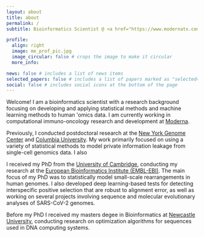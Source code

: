 ```yaml
---
layout: about
title: about
permalink: /
subtitle: Bioinformatics Scientist @ <a href="https://www.modernatx.com">Moderna</a> <br /> <i class='fa fa-map-marker-alt'></i>  Cambridge MA, USA

profile:
  align: right
  image: me_prof_pic.jpg
  image_circular: false # crops the image to make it circular
  more_info:

news: false # includes a list of news items
selected_papers: false # includes a list of papers marked as "selected={true}"
social: false # includes social icons at the bottom of the page
---
```


Welcome! I am a bioinformatics scientist with a research background focusing on developing and applying statistical methods and machine learning methods to human 'omics data. I am currently working in computational immuno-oncology research and development at <a href="https://www.modernatx.com">Moderna</a>.

Previously, I conducted postdoctoral research at the <a href="https://www.nygenome.org/">New York Genome Center</a> and <a href="https://www.columbia.edu/">Columbia University</a>. My work primarily focused on using a variety of statistical methods to model private information leakage from single-cell genomics data. I also 

I received my PhD from the <a href="https://www.cam.ac.uk/">University of Cambridge</a>, conducting my research at the <a href="https://www.ebi.ac.uk/">European Bioinformatics Institute (EMBL-EBI)</a>. The main focus of my PhD was to statistically model small-scale rearrangements in human genomes. I also developed deep learning-based tests for detecting interspecific positive selection that are robust to alignment error, as well as working on several projects involving sequence and molecular evolutionary analyses of SARS-CoV-2 genomes.

Before my PhD I received my masters degee in Bioinformatics at <a href="https://www.ncl.ac.uk/computing/">Newcastle University</a>, conducting research on optimization algorithms for sequences used in DNA computing systems.
